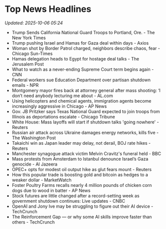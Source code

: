 # Top News Headlines

_Updated: 2025-10-06 05:24_

- Trump Sends California National Guard Troops to Portland, Ore. - The New York Times
- Trump pushing Israel and Hamas for Gaza deal within days - Axios
- Woman shot by Border Patrol charged, neighbors describe chaos, fear - Chicago Sun-Times
- Hamas delegation heads to Egypt for hostage deal talks - The Jerusalem Post
- What to watch as a never-ending Supreme Court term begins again - CNN
- Federal workers sue Education Department over partisan shutdown emails - NPR
- Montgomery mayor fires back at attorney general after mass shooting: ‘I don’t need anybody lecturing me about - AL.com
- Using helicopters and chemical agents, immigration agents become increasingly aggressive in Chicago - AP News
- Gov. JB Pritzker says Texas National Guard expected to join troops from Illinois as deportations escalate - Chicago Tribune
- White House: Mass layoffs will start if shutdown talks 'going nowhere' - Reuters
- Russian air attack across Ukraine damages energy networks, kills five - The Washington Post
- Takaichi win as Japan leader may delay, not derail, BOJ rate hikes - Reuters
- Manchester synagogue attack victim Melvin Cravitz's funeral held - BBC
- Mass protests from Amsterdam to Istanbul denounce Israel’s Gaza genocide - Al Jazeera
- OPEC+ opts for modest oil output hike as glut fears mount - Reuters
- How this popular trade is boosting gold and bitcoin as hedges to a weaker dollar - MarketWatch
- Foster Poultry Farms recalls nearly 4 million pounds of chicken corn dogs due to wood in batter - AP News
- Stock futures are little changed after a record-setting week as government shutdown continues: Live updates - CNBC
- OpenAI and Jony Ive may be struggling to figure out their AI device - TechCrunch
- The Reinforcement Gap — or why some AI skills improve faster than others - TechCrunch